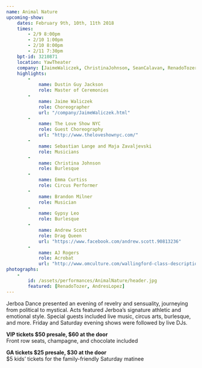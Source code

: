 ```yaml
---
name: Animal Nature
upcoming-show:
    dates: February 9th, 10th, 11th 2018
    times:
        - 2/9 8:00pm
        - 2/10 1:00pm
        - 2/10 8:00pm
        - 2/11 7:30pm
    bpt-id: 3210871
    location: YawTheater
    company: [JaimeWaliczek, ChristinaJohnson, SeanCalavan, RenadoTozer, StellaKutz, AndresLopez, KarenGrady, ConstanzeVillines, AlexUng]
    highlights:
        -
            name: Dustin Guy Jackson
            role: Master of Ceremonies
        -
            name: Jaime Waliczek
            role: Choreographer
            url: "/company/JaimeWaliczek.html"
        -
            name: The Love Show NYC
            role: Guest Choreography
            url: "http://www.theloveshownyc.com/"
        -
            name: Sebastian Lange and Maja Zavaljevski
            role: Musicians
        -
            name: Christina Johnson
            role: Burlesque
        -
            name: Emma Curtiss
            role: Circus Performer
        -
            name: Brandon Milner
            role: Musician
        -
            name: Gypsy Leo
            role: Burlesque
        -
            name: Andrew Scott
            role: Drag Queen
            url: "https://www.facebook.com/andrew.scott.90813236"
        -
            name: AJ Rogers
            role: Acrobat
            url: "http://www.omculture.com/wallingford-class-descriptions"
photographs:
    -
        id: /assets/performances/AnimalNature/header.jpg
        featured: [RenadoTozer, AndresLopez]
---
```

Jerboa Dance presented an evening of revelry and sensuality, journeying from political to mystical. Acts featured Jerboa’s signature athletic and emotional style. Special guests included live music, circus arts, burlesque, and more. Friday and Saturday evening shows were followed by live DJs.

**VIP tickets $50 presale, $60 at the door**  
Front row seats, champagne, and chocolate included

**GA tickets $25 presale, $30 at the door**  
$5 kids’ tickets for the family-friendly Saturday matinee
